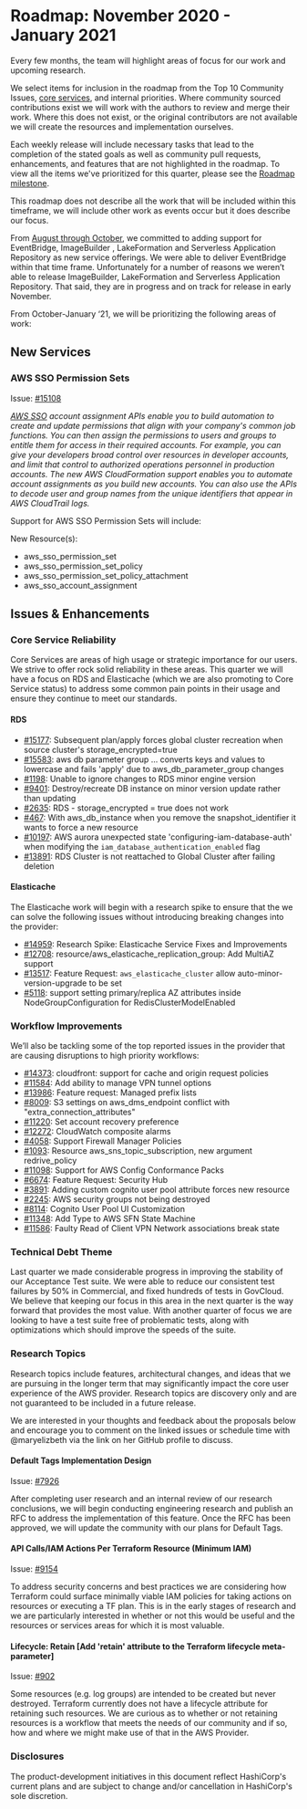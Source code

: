 # Roadmap:  November 2020 - January 2021

Every few months, the team will highlight areas of focus for our work and upcoming research.

We select items for inclusion in the roadmap from the Top 10 Community Issues, [core services](docs/CORE_SERVICES.md), and internal priorities. Where community sourced contributions exist we will work with the authors to review and merge their work. Where this does not exist, or the original contributors are not available we will create the resources and implementation ourselves.

Each weekly release will include necessary tasks that lead to the completion of the stated goals as well as community pull requests, enhancements, and features that are not highlighted in the roadmap. To view all the items we've prioritized for this quarter, please see the [Roadmap milestone](https://github.com/terraform-providers/terraform-provider-aws/milestone/138).

This roadmap does not describe all the work that will be included within this timeframe, we will include other work as events occur but it does describe our focus.

From [August through October](docs/roadmaps/2020_August_to_October.md), we committed to adding support for EventBridge, ImageBuilder , LakeFormation and Serverless Application Repository as new service offerings. We were able to deliver EventBridge within that time frame. Unfortunately for a number of reasons we weren’t able to release ImageBuilder, LakeFormation and Serverless Application Repository. That said, they are in progress and on track for release in early November.

From October-January ‘21, we will be prioritizing the following areas of work:

## New Services

### AWS SSO Permission Sets
Issue: [#15108](https://github.com/terraform-providers/terraform-provider-aws/issues/15108)

_[AWS SSO](https://docs.aws.amazon.com/singlesignon/latest/APIReference/welcome.html) account assignment APIs enable you to build automation to create and update permissions that align with your company's common job functions. You can then assign the permissions to users and groups to entitle them for access in their required accounts. For example, you can give your developers broad control over resources in developer accounts, and limit that control to authorized operations personnel in production accounts. The new AWS CloudFormation support enables you to automate account assignments as you build new accounts. You can also use the APIs to decode user and group names from the unique identifiers that appear in AWS CloudTrail logs._

Support for AWS SSO Permission Sets will include:

New Resource(s):
- aws_sso_permission_set
- aws_sso_permission_set_policy
- aws_sso_permission_set_policy_attachment
- aws_sso_account_assignment

## Issues & Enhancements

### Core Service Reliability
Core Services are areas of high usage or strategic importance for our users. We strive to offer rock solid reliability in these areas. This quarter we will have a focus on RDS and Elasticache (which we are also promoting to Core Service status) to address some common pain points in their usage and ensure they continue to meet our standards.

#### RDS

- [#15177](https://github.com/terraform-providers/terraform-provider-aws/issues/15177): Subsequent plan/apply forces global cluster recreation when source cluster's storage_encrypted=true
- [#15583](https://github.com/terraform-providers/terraform-provider-aws/issues/15583):  aws db parameter group ... converts keys and values to lowercase and fails 'apply' due to aws_db_parameter_group changes
- [#1198](https://github.com/terraform-providers/terraform-provider-aws/issues/1198): Unable to ignore changes to RDS minor engine version
- [#9401](https://github.com/terraform-providers/terraform-provider-aws/issues/9401): Destroy/recreate DB instance on minor version update rather than updating
- [#2635](https://github.com/terraform-providers/terraform-provider-aws/issues/2635): RDS - storage_encrypted = true does not work
- [#467](https://github.com/terraform-providers/terraform-provider-aws/issues/467): With aws_db_instance when you remove the snapshot_identifier it wants to force a new resource
- [#10197](https://github.com/terraform-providers/terraform-provider-aws/issues/10197): AWS aurora unexpected state 'configuring-iam-database-auth' when modifying the `iam_database_authentication_enabled` flag
- [#13891](https://github.com/terraform-providers/terraform-provider-aws/issues/13891): RDS Cluster is not reattached to Global Cluster after failing deletion

#### Elasticache
The Elasticache work will begin with a research spike to ensure that the we can solve the following issues without introducing breaking changes into the provider:  

- [#14959](https://github.com/terraform-providers/terraform-provider-aws/issues/14959): Research Spike: Elasticache Service Fixes and Improvements
- [#12708](https://github.com/terraform-providers/terraform-provider-aws/issues/12708): resource/aws_elasticache_replication_group: Add MultiAZ support
- [#13517](https://github.com/terraform-providers/terraform-provider-aws/issues/13517): Feature Request: `aws_elasticache_cluster` allow auto-minor-version-upgrade to be set
- [#5118](https://github.com/terraform-providers/terraform-provider-aws/issues/5118): support setting primary/replica AZ attributes inside NodeGroupConfiguration for RedisClusterModelEnabled

### Workflow Improvements

We’ll also be tackling some of the top reported issues in the provider that are causing disruptions to high priority workflows: 

- [#14373](https://github.com/terraform-providers/terraform-provider-aws/issues/14373): cloudfront: support for cache and origin request policies
- [#11584](https://github.com/terraform-providers/terraform-provider-aws/issues/11584): Add ability to manage VPN tunnel options
- [#13986](https://github.com/terraform-providers/terraform-provider-aws/issues/13986): Feature request: Managed prefix lists
- [#8009](https://github.com/terraform-providers/terraform-provider-aws/issues/8009): S3 settings on aws_dms_endpoint conflict with "extra_connection_attributes"
- [#11220](https://github.com/terraform-providers/terraform-provider-aws/issues/11220): Set account recovery preference
- [#12272](https://github.com/terraform-providers/terraform-provider-aws/issues/12272): CloudWatch composite alarms
- [#4058](https://github.com/terraform-providers/terraform-provider-aws/issues/4058): Support Firewall Manager Policies
- [#1093](https://github.com/terraform-providers/terraform-provider-aws/issues/1093): Resource aws_sns_topic_subscription, new argument redrive_policy
- [#11098](https://github.com/terraform-providers/terraform-provider-aws/issues/11098): Support for AWS Config Conformance Packs
- [#6674](https://github.com/terraform-providers/terraform-provider-aws/issues/6674): Feature Request: Security Hub
- [#3891](https://github.com/terraform-providers/terraform-provider-aws/issues/3891): Adding custom cognito user pool attribute forces new resource
- [#2245](https://github.com/terraform-providers/terraform-provider-aws/issues/2245): AWS security groups not being destroyed
- [#8114](https://github.com/terraform-providers/terraform-provider-aws/issues/8114): Cognito User Pool UI Customization
- [#11348](https://github.com/terraform-providers/terraform-provider-aws/issues/11348): Add Type to AWS SFN State Machine
- [#11586](https://github.com/terraform-providers/terraform-provider-aws/issues/11586): Faulty Read of Client VPN Network associations break state

### Technical Debt Theme

Last quarter we made considerable progress in improving the stability of our Acceptance Test suite. We were able to reduce our consistent test failures by 50% in Commercial, and fixed hundreds of tests in GovCloud. We believe that keeping our focus in this area in the next quarter is the way forward that provides the most value. With another quarter of focus we are looking to have a test suite free of problematic tests, along with optimizations which should improve the speeds of the suite.

### Research Topics

Research topics include features, architectural changes, and ideas that we are pursuing in the longer term that may significantly impact the core user experience of the AWS provider. Research topics are discovery only and are not guaranteed to be included in a future release.

We are interested in your thoughts and feedback about the proposals below and encourage you to comment on the linked issues or schedule time with @maryelizbeth via the link on her GitHub profile to discuss.

#### Default Tags Implementation Design
Issue: [#7926](https://github.com/terraform-providers/terraform-provider-aws/issues/7926)

After completing user research and an internal review of our research conclusions, we will begin conducting engineering research and publish an RFC to address the implementation of this feature. Once the RFC has been approved, we will update the community with our plans for Default Tags. 

#### API Calls/IAM Actions Per Terraform Resource (Minimum IAM)
Issue: [#9154](https://github.com/terraform-providers/terraform-provider-aws/issues/9154)

To address security concerns and best practices we are considering how Terraform could surface minimally viable IAM policies for taking actions on resources or executing a TF plan. This is in the early stages of research and we are particularly interested in whether or not this would be useful and the resources or services areas for which it is most valuable.

#### Lifecycle: Retain [Add 'retain' attribute to the Terraform lifecycle meta-parameter]
Issue: [#902](https://github.com/terraform-providers/terraform-provider-aws/issues/902)

Some resources (e.g. log groups) are intended to be created but never destroyed. Terraform currently does not have a lifecycle attribute for retaining such resources. We are curious as to whether or not retaining resources is a workflow that meets the needs of our community and if so, how and where we might make use of that in the AWS Provider.

### Disclosures

The product-development initiatives in this document reflect HashiCorp's current plans and are subject to change and/or cancellation in HashiCorp's sole discretion.
